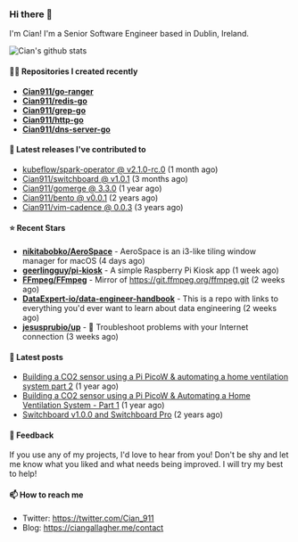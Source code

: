 ### Hi there 👋

I'm Cian! I'm a Senior Software Engineer based in Dublin, Ireland.

![Cian's github stats](https://github-readme-stats.vercel.app/api?username=CIan911&theme=dracula&show_icons=true)

#### 👨‍💻 Repositories I created recently
- **[Cian911/go-ranger](https://github.com/Cian911/go-ranger)**
- **[Cian911/redis-go](https://github.com/Cian911/redis-go)**
- **[Cian911/grep-go](https://github.com/Cian911/grep-go)**
- **[Cian911/http-go](https://github.com/Cian911/http-go)**
- **[Cian911/dns-server-go](https://github.com/Cian911/dns-server-go)**

#### 🚀 Latest releases I've contributed to


- [kubeflow/spark-operator @ v2.1.0-rc.0](https://github.com/kubeflow/spark-operator/releases/tag/v2.1.0-rc.0) (1 month ago)
- [Cian911/switchboard @ v1.0.1](https://github.com/Cian911/switchboard/releases/tag/v1.0.1) (3 months ago)
- [Cian911/gomerge @ 3.3.0](https://github.com/Cian911/gomerge/releases/tag/3.3.0) (1 year ago)
- [Cian911/bento @ v0.0.1](https://github.com/Cian911/bento/releases/tag/v0.0.1) (2 years ago)
- [Cian911/vim-cadence @ 0.0.3](https://github.com/Cian911/vim-cadence/releases/tag/0.0.3) (3 years ago)

#### ⭐ Recent Stars


- **[nikitabobko/AeroSpace](https://github.com/nikitabobko/AeroSpace)** - AeroSpace is an i3-like tiling window manager for macOS (4 days ago)
- **[geerlingguy/pi-kiosk](https://github.com/geerlingguy/pi-kiosk)** - A simple Raspberry Pi Kiosk app (1 week ago)
- **[FFmpeg/FFmpeg](https://github.com/FFmpeg/FFmpeg)** - Mirror of https://git.ffmpeg.org/ffmpeg.git (2 weeks ago)
- **[DataExpert-io/data-engineer-handbook](https://github.com/DataExpert-io/data-engineer-handbook)** - This is a repo with links to everything you&#39;d ever want to learn about data engineering (2 weeks ago)
- **[jesusprubio/up](https://github.com/jesusprubio/up)** - 📶 Troubleshoot problems with your Internet connection (3 weeks ago)

#### 📄 Latest posts
- [Building a CO2 sensor using a Pi PicoW &amp; automating a home ventilation system part 2](https://ciangallagher.me/2023/11/27/Co2-sensor-using-tiny-go-part-2/) (1 year ago)
- [Building a CO2 sensor using a Pi PicoW &amp; Automating a Home Ventilation System - Part 1](https://ciangallagher.me/2023/11/04/custom-co2-sensor-using-using-pi-picow/) (1 year ago)
- [Switchboard v1.0.0 and Switchboard Pro](https://ciangallagher.me/2022/09/17/Switchboard-v1-and-pro/) (2 years ago)

#### 💬 Feedback

If you use any of my projects, I'd love to hear from you! Don't be shy and let me know what you liked
and what needs being improved. I will try my best to help!

#### 📫 How to reach me

- Twitter: https://twitter.com/Cian_911
- Blog: https://ciangallagher.me/contact
